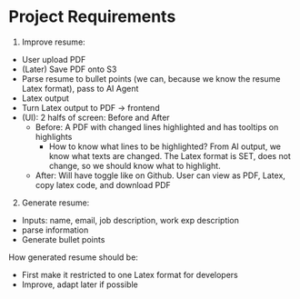 # Project Requirements

1. Improve resume:
  - User upload PDF
  - (Later) Save PDF onto S3
  - Parse resume to bullet points (we can, because we know the resume Latex format), pass to AI Agent
  - Latex output
  - Turn Latex output to PDF -> frontend
  - (UI): 2 halfs of screen: Before and After
    - Before: A PDF with changed lines highlighted and has tooltips on highlights
      - How to know what lines to be highlighted? From AI output, we know what texts are changed. The Latex format is SET, does not change, so we should know what to highlight.
    - After: Will have toggle like on Github. User can view as PDF, Latex, copy latex code, and download PDF
2. Generate resume:
  - Inputs: name, email, job description, work exp description 
  - parse information 
  - Generate bullet points

How generated resume should be:
- First make it restricted to one Latex format for developers
- Improve, adapt later if possible
